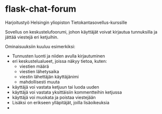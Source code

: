 # flask-chat-forum
Harjoitustyö Helsingin yliopiston Tietokantasovellus-kurssille 

Sovellus on keskustelufoorumi, johon käyttäjät voivat kirjautua tunnuksilla ja jättää viestejä eri ketjuihin.

Ominaisuuksiin kuuluu esimerkiksi:
- Tunnusten luonti ja niiden avulla kirjautuminen
- eri keskustelualueet, joissa näkyy tietoa, kuten:
  - viestien määrä
  - viestien lähetysaika
  - viestin lähettäjän käyttäjänimi
  - mahdollisesti muuta
- käyttäjä voi vastata ketjuun tai luoda uuden
- käyttäjä voi vastata yksittäisiin kommentteihin ketjussa
- käyttäjä voi muokata ja poistaa viestejään
- Lisäksi on erikseen ylläpitäjät, joilla lisäoikeuksia
-
